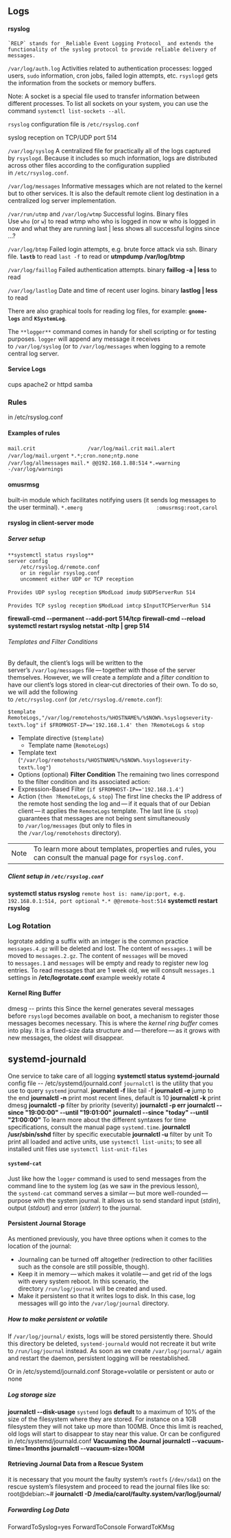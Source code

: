 ## Logs
#### rsyslog
	`RELP` stands for _Reliable Event Logging Protocol_ and extends the functionality of the syslog protocol to provide reliable delivery of messages.
`/var/log/auth.log`
Activities related to authentication processes: logged users, `sudo` information, cron jobs, failed login attempts, etc.
`rsyslogd` gets the information from the sockets or memory buffers.

Note: A socket is a special file used to transfer information between different processes. To list all sockets on your system, you can use the command `systemctl list-sockets --all`.

`rsyslog` configuration file is `/etc/rsyslog.conf`

syslog reception on TCP/UDP port 514

`/var/log/syslog`
A centralized file for practically all of the logs captured by `rsyslogd`. Because it includes so much information, logs are distributed across other files according to the configuration supplied in `/etc/rsyslog.conf`.

`/var/log/messages`
Informative messages which are not related to the kernel but to other services. It is also the default remote client log destination in a centralized log server implementation.

`/var/run/utmp` and `/var/log/wtmp`
Successful logins. Binary files
Use `who` (or `w`) to read wtmp
who
	who is logged in now
w
	who is logged in now and what they are running
last | less
	shows all successful logins since ...?

`/var/log/btmp`
Failed login attempts, e.g. brute force attack via ssh. Binary file.
**`lastb`** to read
`last -f` to read or 
**utmpdump /var/log/btmp**


`/var/log/faillog`
Failed authentication attempts. binary
**faillog -a | less** to read

`/var/log/lastlog`
Date and time of recent user logins. binary
**lastlog | less** to read


There are also graphical tools for reading log files, for example: **`gnome-logs`** and **`KSystemLog`**.

The `**logger**` command comes in handy for shell scripting or for testing purposes. `logger` will append any message it receives to `/var/log/syslog` (or to `/var/log/messages` when logging to a remote central log server.
#### Service Logs
cups
apache2 or httpd
samba

### Rules
in /etc/rsyslog.conf
#### Examples of rules
`mail.crit                 /var/log/mail.crit`
`mail.alert                        /var/log/mail.urgent`
`*.*;cron.none;ntp.none                 /var/log/allmessages`
`mail.* @@192.168.1.88:514`
`*.=warning                        -/var/log/warnings`

#### omusrmsg
built-in module which facilitates notifying users (it sends log messages to the user terminal).
`*.emerg                        :omusrmsg:root,carol`

#### rsyslog in client-server mode
##### Server setup
	**systemctl status rsyslog**
	server config
		/etc/rsyslog.d/remote.conf
		or in regular rsyslog.conf
		uncomment either UDP or TCP reception
`Provides UDP syslog reception`
`$ModLoad imudp`
`$UDPServerRun 514`

`Provides TCP syslog reception`
`$ModLoad imtcp`
`$InputTCPServerRun 514`

**firewall-cmd --permanent --add-port 514/tcp**
**firewall-cmd --reload**
**systemctl restart rsyslog**
**netstat -nltp | grep 514**

###### Templates and Filter Conditions

By default, the client’s logs will be written to the server’s `/var/log/messages` file — together with those of the server themselves. However, we will create a _template_ and a _filter condition_ to have our client’s logs stored in clear-cut directories of their own. To do so, we will add the following to `/etc/rsyslog.conf` (or `/etc/rsyslog.d/remote.conf`):

`$template RemoteLogs,"/var/log/remotehosts/%HOSTNAME%/%$NOW%.%syslogseverity-text%.log"`
`if $FROMHOST-IP=='192.168.1.4' then ?RemoteLogs`
`& stop`

- Template directive (`$template`)
  - Template name (`RemoteLogs`)
- Template text (`"/var/log/remotehosts/%HOSTNAME%/%$NOW%.%syslogseverity-text%.log"`)
- Options (optional)
**Filter Condition**
The remaining two lines correspond to the filter condition and its associated action:
- Expression-Based Filter (`if $FROMHOST-IP=='192.168.1.4'`)  
- Action (`then ?RemoteLogs`, `& stop`)
The first line checks the IP address of the remote host sending the log and — if it equals that of our Debian client — it applies the `RemoteLogs` template. The last line (`& stop`) guarantees that messages are not being sent simultaneously to `/var/log/messages` (but only to files in the `/var/log/remotehosts` directory).

|   |   |
|---|---|
|Note|To learn more about templates, properties and rules, you can consult the manual page for `rsyslog.conf`.|
##### Client setup in `/etc/rsyslog.conf`	
**systemctl status rsyslog**
`remote host is: name/ip:port, e.g. 192.168.0.1:514, port optional`
`*.* @@remote-host:514`
**systemctl restart rsyslog**

### Log Rotation
logrotate
	adding a suffix with an integer is the common practice
	`messages.4.gz` will be deleted and lost.
	The content of `messages.1` will be moved to `messages.2.gz`.
	The content of `messages` will be moved to `messages.1` and `messages` will be empty and ready to register new log entries.
	To read messages that are 1 week old, we will consult `messages.1`
settings in **/etc/logrotate.conf**
example
	weekly
	rotate 4
#### Kernel Ring Buffer
dmesg -- prints this
Since the kernel generates several messages before `rsyslogd` becomes available on boot, a mechanism to register those messages becomes necessary. This is where the _kernel ring buffer_ comes into play. It is a fixed-size data structure and — therefore — as it grows with new messages, the oldest will disappear.

## systemd-journald
One service to take care of all logging
**systemctl status systemd-journald**
config file -- /etc/systemd/journald.conf
`journalctl` is the utility that you use to query `systemd` journal.
	**journalctl -f** like tail -f
	**journalctl -e** jump to the end
	**journalctl -n** print most recent lines, default is 10
	**journalctl -k** print dmesg
	**journalctl -p** filter by priority (severity)
		**journalctl -p err**
	**journalctl --since "19:00:00" --until "19:01:00"**
	**journalctl --since "today" --until "21:00:00"**
		To learn more about the different syntaxes for time specifications, consult the manual page `systemd.time`.
	**journalctl /usr/sbin/sshd**  filter by specific executable
	**journalctl -u** filter by unit
		To print all loaded and active units, use `systemctl list-units`; to see all installed unit files use `systemctl list-unit-files`
#### `systemd-cat`
Just like how the `logger` command is used to send messages from the command line to the system log (as we saw in the previous lesson), the `systemd-cat` command serves a similar — but more well-rounded — purpose with the system journal. It allows us to send standard input (_stdin_), output (_stdout_) and error (_stderr_) to the journal.

#### Persistent Journal Storage

As mentioned previously, you have three options when it comes to the location of the journal:
- Journaling can be turned off altogether (redirection to other facilities such as the console are still possible, though).
- Keep it in memory — which makes it volatile — and get rid of the logs with every system reboot. In this scenario, the directory `/run/log/journal` will be created and used.
- Make it persistent so that it writes logs to disk. In this case, log messages will go into the `/var/log/journal` directory.
##### How to make persistent or volatile
If `/var/log/journal/` exists, logs will be stored persistently there. Should this directory be deleted, `systemd-journald` would not recreate it but write to `/run/log/journal` instead. As soon as we create `/var/log/journal/` again and restart the daemon, persistent logging will be reestablished.

Or in /etc/systemd/journald.conf
Storage=volatile or persistent or auto or none
##### Log storage size
**journalctl --disk-usage**
`systemd` logs **default** to a maximum of 10% of the size of the filesystem where they are stored. For instance on a 1GB filesystem they will not take up more than 100MB. Once this limit is reached, old logs will start to disappear to stay near this value.
Or can be configured in /etc/systemd/journald.conf
**Vacuuming the Journal**
**journalctl --vacuum-time=1months**
**journalctl --vacuum-size=100M**

#### Retrieving Journal Data from a Rescue System
it is necessary that you mount the faulty system’s `rootfs` (`/dev/sda1`) on the rescue system’s filesystem and proceed to read the journal files like so:
root@debian:~# **journalctl -D /media/carol/faulty.system/var/log/journal/**

##### Forwarding Log Data
ForwardToSyslog=yes
ForwardToConsole
ForwardToKMsg